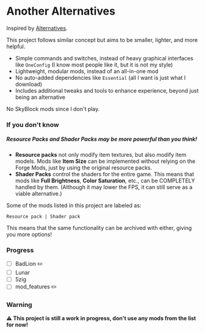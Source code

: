 # Another Alternatives

Inspired by [Alternatives](https://github.com/MicrocontrollersDev/Alternatives/).

This project follows similar concept but aims to be smaller, lighter, and more helpful.

- Simple commands and switches, instead of heavy graphical interfaces like `OneConfig` (I know most people like it, but it is not my style)
- Lightweight, modular mods, instead of an all-in-one mod
- No auto-added dependencies like `Essential` (all I want is just what I download)
- Includes additional tweaks and tools to enhance experience,  beyond just being an alternative

No SkyBlock mods since I don't play.

### If you don't know

##### **Resource Packs** and **Shader Packs** may be more powerful than you think!

  - **Resource packs** not only modify item textures, but also modify item models. Mods like **Item Size** can be implemented without relying on the Forge Mods, just by using the original resource packs.
  - **Shader Packs** control the shaders for the entire game. This means that mods like **Full Brightness**, **Color Saturation**, etc., can be COMPLETELY handled by them. (Although it may lower the FPS, it can still serve as a viable alternative.)
  
Some of the mods listed in this project are labeled as:
```
Resource pack | Shader pack
```
This means that the same functionality can be archived with either, giving you more options!

### Progress

- [ ] BadLion ✏️
- [ ] Lunar
- [ ] 5zig
- [ ] mod_features ✏️

### Warning

**⚠ This project is still a work in progress, don't use any mods from the list for now!**